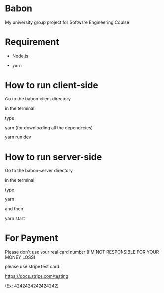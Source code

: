 # Babon
My university group project for Software Engineering Course

# Requirement
- Node.js

- yarn

# How to run client-side
Go to the babon-client directory

in the terminal

type

yarn (for downloading all the dependecies)

yarn run dev

# How to run server-side
Go to the babon-server directory

in the terminal

type

yarn

and then

yarn start

# For Payment
Please don't use your real card number (I'M NOT RESPONSIBLE FOR YOUR MONEY LOSS)

please use stripe test card:

https://docs.stripe.com/testing

(Ex: 4242424242424242)


